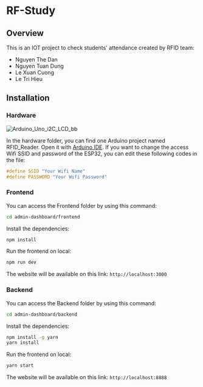 # RF-Study

## Overview
This is an IOT project to check students' attendance created by RFID team:
- Nguyen The Dan
- Nguyen Tuan Dung
- Le Xuan Cuong
- Le Tri Hieu

## Installation

### Hardware
![Arduino_Uno_i2C_LCD_bb](https://github.com/MikeJoester/RF-Study/assets/74175443/e183bfbd-7f74-480b-97e6-33791c46733c)

In the hardware folder, you can find one Arduino project named RFID_Reader. Open it with [Arduino IDE](https://www.arduino.cc/en/software).
If you want to change the access Wifi SSID and password of the ESP32, you can edit these following codes in the file:
```c++
#define SSID "Your Wifi Name"
#define PASSWORD "Your Wifi Password"
```

### Frontend
You can access the Frontend folder by using this command: 
```bash
cd admin-dashboard/frontend
```

Install the dependencies:
```bash
npm install
```

Run the frontend on local:
```bash
npm run dev
```

The website will be available on this link: ```http://localhost:3000```

### Backend
You can access the Backend folder by using this command: 
```bash
cd admin-dashboard/backend
```

Install the dependencies:
```bash
npm install -g yarn
yarn install
```

Run the frontend on local:
```bash
yarn start
```

The website will be available on this link: ```http://localhost:8888```
